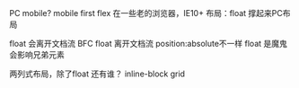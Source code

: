 PC mobile?
mobile first
flex 在一些老的浏览器，IE10+
布局：float 撑起来PC布局

float 会离开文档流
BFC
float 离开文档流 position:absolute不一样
float 是魔鬼 会影响兄弟元素

两列式布局，除了float 还有谁？
inline-block  grid